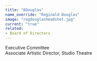 ```yaml
---
title: "6Douglas"
name_override: "Reginald Douglas"
image: "regdouglasheadshot.jpg"
current: "true"
related:
- Board of Directors
---
```


Executive Committee\
Associate Artistic Director, Studio Theatre
